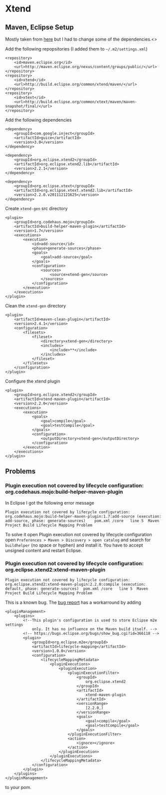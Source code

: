 # Xtend #

## Maven, Eclipse Setup ##

Mostly taken from [here](http://kthoms.wordpress.com/2011/12/08/xtext-2-2-finally-brings-maven-support-for-xtend/) but I had to change some of the dependencies.<>

Add the following repopsitories (I added them to `~/.m2/settings.xml`)

	<repository>
		<id>maven.eclipse.org</id>
		<url>http://maven.eclipse.org/nexus/content/groups/public/</url>
	</repository>
	<repository>
		<id>xtend</id>
		<url>http://build.eclipse.org/common/xtend/maven/</url>
	</repository>
	<repository>
		<id>xtext</id>
		<url>http://build.eclipse.org/common/xtext/maven/maven-snapshot/final/</url>
	</repository>

Add the following dependencies

	<dependency>
		<groupId>com.google.inject</groupId>
		<artifactId>guice</artifactId>
		<version>3.0</version>
	</dependency>

	<dependency>
		<groupId>org.eclipse.xtend2</groupId>
		<artifactId>org.eclipse.xtend2.lib</artifactId>
		<version>2.2.1</version>
	</dependency>

	<dependency>
		<groupId>org.eclipse.xtext</groupId>
		<artifactId>org.eclipse.xtext.xtend2.lib</artifactId>
		<version>2.2.0.v201112121625</version>
	</dependency>

Create `xtend-gen` src directory

	<plugin>
		<groupId>org.codehaus.mojo</groupId>
		<artifactId>build-helper-maven-plugin</artifactId>
		<version>1.7</version>
		<executions>
			<execution>
				<id>add-source</id>
				<phase>generate-sources</phase>
				<goals>
					<goal>add-source</goal>
				</goals>
				<configuration>
					<sources>
						<source>xtend-gen</source>
					</sources>
				</configuration>
			</execution>
		</executions>
	</plugin>

Clean the `xtend-gen` directory

	<plugin>
		<artifactId>maven-clean-plugin</artifactId>
		<version>2.4.1</version>
		<configuration>
			<filesets>
				<fileset>
					<directory>xtend-gen</directory>
					<includes>
						<include>**</include>
					</includes>
				</fileset>
			</filesets>
		</configuration>
	</plugin>

Configure the xtend plugin

	<plugin>
		<groupId>org.eclipse.xtend2</groupId>
		<artifactId>xtend-maven-plugin</artifactId>
		<version>2.2.0</version>
		<executions>
			<execution>
				<goals>
					<goal>compile</goal>
					<goal>testCompile</goal>
				</goals>
				<configuration>
					<outputDirectory>xtend-gen</outputDirectory>
				</configuration>
			</execution>
		</executions>
	</plugin>

## Problems ##

### Plugin execution not covered by lifecycle configuration: org.codehaus.mojo:build-helper-maven-plugin ###

In Eclipse I got the following error message

	Plugin execution not covered by lifecycle configuration: org.codehaus.mojo:build-helper-maven-plugin:1.7:add-source (execution: add-source, phase: generate-sources)	pom.xml	/core	line 5	Maven Project Build Lifecycle Mapping Problem

To solve it open Plugin execution not covered by lifecycle configuration open `Preferences > Maven > Discovery > open catalog` and search for `buildhelper` (no space or hyphen) and install it. You have to accept unsigned content and restart Eclipse.

### Plugin execution not covered by lifecycle configuration: org.eclipse.xtend2:xtend-maven-plugin ###

	Plugin execution not covered by lifecycle configuration: org.eclipse.xtend2:xtend-maven-plugin:2.2.0:compile (execution: default, phase: generate-sources)	pom.xml	/core	line 5	Maven Project Build Lifecycle Mapping Problem

This is a known bug. The [bug report](https://bugs.eclipse.org/bugs/show_bug.cgi?id=366118) has a workarround by adding

	<pluginManagement>
		<plugins>
			<!--This plugin's configuration is used to store Eclipse m2e settings
				only. It has no influence on the Maven build itself. -->
			<!-- https://bugs.eclipse.org/bugs/show_bug.cgi?id=366118 -->
			<plugin>
				<groupId>org.eclipse.m2e</groupId>
				<artifactId>lifecycle-mapping</artifactId>
				<version>1.0.0</version>
				<configuration>
					<lifecycleMappingMetadata>
						<pluginExecutions>
							<pluginExecution>
								<pluginExecutionFilter>
									<groupId>
										org.eclipse.xtend2
									</groupId>
									<artifactId>
										xtend-maven-plugin
									</artifactId>
									<versionRange>
										[2.2.0,)
									</versionRange>
									<goals>
										<goal>compile</goal>
										<goal>testCompile</goal>
									</goals>
								</pluginExecutionFilter>
								<action>
									<ignore></ignore>
								</action>
							</pluginExecution>
						</pluginExecutions>
					</lifecycleMappingMetadata>
				</configuration>
			</plugin>
		</plugins>
	</pluginManagement>

to your pom.
